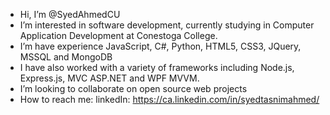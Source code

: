 -  Hi, I’m @SyedAhmedCU
-  I’m interested in software development, currently studying in Computer Application Development at Conestoga College.
-  I’m have experience JavaScript, C#, Python, HTML5, CSS3, JQuery, MSSQL and MongoDB 
-  I have also worked with a variety of frameworks including Node.js, Express.js, MVC ASP.NET and WPF MVVM. 
-  I’m looking to collaborate on open source web projects
-  How to reach me: linkedIn: https://ca.linkedin.com/in/syedtasnimahmed/

<!---
SyedAhmedCU/SyedAhmedCU is a ✨ special ✨ repository because its `README.md` (this file) appears on your GitHub profile.
You can click the Preview link to take a look at your changes.
--->
